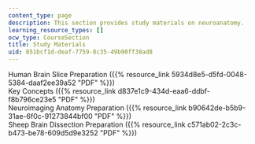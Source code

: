 ```yaml
---
content_type: page
description: This section provides study materials on neuroanatomy.
learning_resource_types: []
ocw_type: CourseSection
title: Study Materials
uid: 851bcf1d-deaf-7759-8c35-49b90ff38ad8
---
```


Human Brain Slice Preparation ({{% resource_link 5934d8e5-d5fd-0048-5384-daaf2ee39a52 "PDF" %}})  
Key Concepts ({{% resource_link d837e1c9-434d-eaa6-ddbf-f8b796ce23e5 "PDF" %}})  
Neuroimaging Anatomy Preparation ({{% resource_link b90642de-b5b9-31ae-6f0c-91273844bf00 "PDF" %}})  
Sheep Brain Dissection Preparation ({{% resource_link c571ab02-2c3c-b473-be78-609d5d9e3252 "PDF" %}})